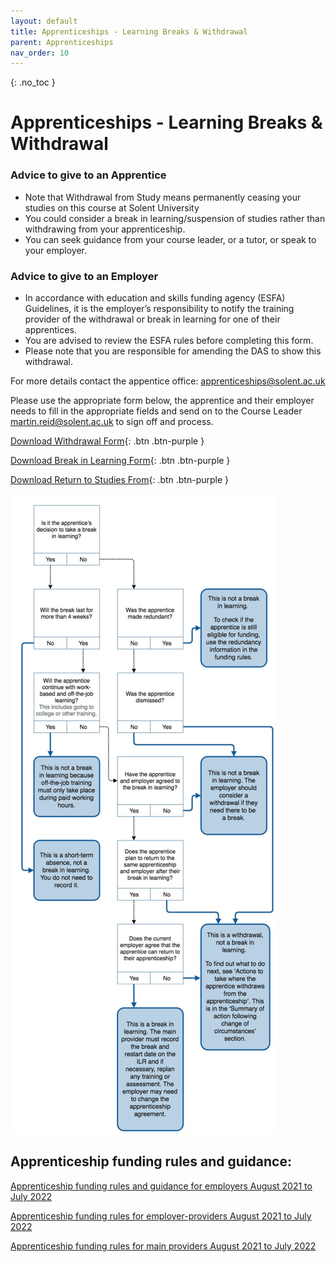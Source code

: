 ```yaml
---
layout: default
title: Apprenticeships - Learning Breaks & Withdrawal
parent: Apprenticeships
nav_order: 10
---
```


{: .no_toc }

# Apprenticeships - Learning Breaks & Withdrawal

### Advice to give to an Apprentice

* Note that Withdrawal from Study means permanently ceasing your studies on this course at Solent University
* You could consider a break in learning/suspension of studies rather than withdrawing from your apprenticeship.
* You can seek guidance from your course leader, or a tutor, or speak to your employer.

### Advice to give to an Employer

* In accordance with education and skills funding agency (ESFA) Guidelines, it is the employer’s responsibility to notify the training provider of the withdrawal or break in learning for one of their apprentices.
* You are advised to review the ESFA rules before completing this form.
* Please note that you are responsible for amending the DAS to show this withdrawal.

For more details contact the appentice office: apprenticeships@solent.ac.uk

Please use the appropriate form below, the apprentice and their employer needs to fill in the appropriate fields and send on to the Course Leader martin.reid@solent.ac.uk to sign off and process.

[Download Withdrawal Form](https://ssu-my.sharepoint.com/:w:/g/personal/martin_reid_solent_ac_uk/EZ55Z7-p6oZNhxD8kSz74fQBPFOQTKRj3snpd7X5bZHWaA?e=024IRJ){: .btn .btn-purple } 

[Download Break in Learning Form](https://ssu-my.sharepoint.com/:w:/g/personal/martin_reid_solent_ac_uk/Ee9w_t9gBIZNm08u8aqy5oQBCQX6Bb2hxEWsLV0TZGIbOA?e=oHAPML){: .btn .btn-purple } 


[Download Return to Studies From](9https://ssu-my.sharepoint.com/:w:/g/personal/martin_reid_solent_ac_uk/EUQNN_9EIqdBo6sqBGSvf2ABF-rHfoAjNG6_El6t4OeA-A?e=3Qzrqn){: .btn .btn-purple } 

![](../images/Withdrawal.png)


## Apprenticeship funding rules and guidance:

[Apprenticeship funding rules and guidance for employers August 2021 to July 2022](https://assets.publishing.service.gov.uk/government/uploads/system/uploads/attachment_data/file/1007542/2122_Employer_Rules_Version_1.pdf)

[Apprenticeship funding rules for employer-providers August 2021 to July 2022](https://assets.publishing.service.gov.uk/government/uploads/system/uploads/attachment_data/file/1007543/2122_Employer-Provider_Rules_Version_1.pdf)

[Apprenticeship funding rules for main providers August 2021 to July 2022
](https://assets.publishing.service.gov.uk/government/uploads/system/uploads/attachment_data/file/1007548/2021-07-28_-_2122_Provider_Rules_Version_Version_1.pdf)

 


